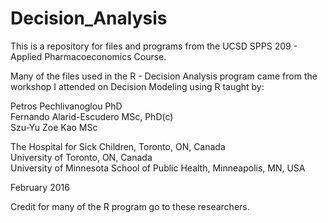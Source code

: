 # Decision_Analysis


This is a repository for files and programs from the UCSD SPPS 209 - Applied Pharmacoeconomics Course. 

Many of the files used in the R - Decision Analysis program came from the workshop I attended on Decision Modeling using R taught by:

Petros Pechlivanoglou PhD  
Fernando Alarid-Escudero MSc, PhD(c)  
Szu-Yu Zoe Kao MSc  

The Hospital for Sick Children, Toronto, ON, Canada  
University of Toronto, ON, Canada  
University of Minnesota School of Public Health, Minneapolis, MN, USA  

February 2016


Credit for many of the R program go to these researchers. 


